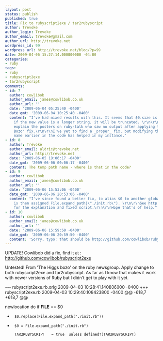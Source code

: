 ```yaml
---
layout: post
status: publish
published: true
title: Fix to rubyscript2exe / tar2rubyscript
author: Trevoke
author_login: Trevoke
author_email: trevoke@gmail.com
author_url: http://trevoke.net
wordpress_id: 99
wordpress_url: http://trevoke.net/blog/?p=99
date: 2009-04-06 15:27:14.000000000 -04:00
categories:
- ruby
tags:
- ruby
- rubyscript2exe
- tar2rubyscript
comments:
- id: 7
  author: cowlibob
  author_email: james@cowlibob.co.uk
  author_url: ''
  date: '2009-06-04 05:25:40 -0400'
  date_gmt: '2009-06-04 10:25:40 -0400'
  content: "I've had mixed results with this. It seems that $0.size is important;
    if the new value is a longer string, it will be truncated. \r\n\r\nThis would
    explain the posters on ruby-talk who saw no output after applying the  'Higgs
    Bozo' fix.\r\n\r\nI've yet to find a _proper_ fix, but modifying the temp path
    name earlier in the code has helped in my instance."
- id: 8
  author: Trevoke
  author_email: aldric@trevoke.net
  author_url: http://trevoke.net
  date: '2009-06-05 19:06:17 -0400'
  date_gmt: '2009-06-06 00:06:17 -0400'
  content: The temp path name - where is that in the code?
- id: 9
  author: cowlibob
  author_email: james@cowlibob.co.uk
  author_url: ''
  date: '2009-06-06 15:53:06 -0400'
  date_gmt: '2009-06-06 20:53:06 -0400'
  content: "I've since found a better fix, to alias $0 to another global string, which
    is then assigned File.expand_path(\"./init.rb\"). \r\n\r\nSee http://gtihub.com/cowlibob/rubyscript2exe
    for the explanation and fixed script.\r\n\r\nHope that's of help."
- id: 10
  author: cowlibob
  author_email: james@cowlibob.co.uk
  author_url: ''
  date: '2009-06-06 15:59:50 -0400'
  date_gmt: '2009-06-06 20:59:50 -0400'
  content: 'Sorry, typo: that should be http://github.com/cowlibob/rubyscript2exe'
---
```

UPDATE!
Cowlibob did a fix, find it at  : http://github.com/cowlibob/rubyscript2exe


Untested!
From 'The Higgs bozo' on the ruby newsgroup. Apply change to both rubyscript2exe and tar2rubyscript. As far as I know that makes it work with newer versions of Ruby but I didn't get to play with it yet.

--- rubyscript2exe.rb.orig      2009-04-03 10:28:41.140806000 -0400
+++ rubyscript2exe.rb   2009-04-03 10:29:40.108423800 -0400
@@ -618,7 +618,7 @@

   newlocation do
     if __FILE__ == $0
-      $0.replace(File.expand_path("./init.rb"))
+      $0 = File.expand_path("./init.rb")

       TAR2RUBYSCRIPT   = true  unless defined?(TAR2RUBYSCRIPT)
